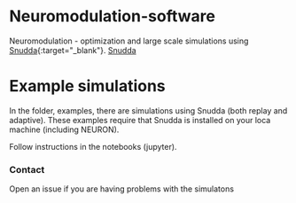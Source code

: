 # Neuromodulation-software
Neuromodulation - optimization and large scale simulations using [Snudda](https://github.com/Hjorthmedh/Snudda){:target="_blank"}.
<a href="https://github.com/Hjorthmedh/Snudda" target="_blank">Snudda</a>


# Example simulations

In the folder, examples, there are simulations using Snudda (both replay and adaptive). These examples require that Snudda is installed on your loca machine (including NEURON). 

Follow instructions in the notebooks (jupyter).

### Contact

Open an issue if you are having problems with the simulatons
